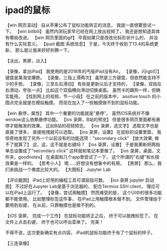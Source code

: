 # ipad的鼠标

【win 网页滚动】
自从苹果公布了鼠标功能转正的消息，
我就一直想要尝试一下。
【win bilibili】
虽然内测玩家早已经在网上放出视频了，
我还是想知道具体有哪些改进。
【win 网页里面的gif】
毕竟如果只是改改光标形状什么的，
并没有什么实际意义。
【ipad 截图 系统信息】
于是，今天终于收到了13.4的系统更新，
那么就让我来好好折腾一下。

【淡出，黑屏，淡入】

【录像，拿出iPad】
我使用的是2018年的丐版iPad没有Air。
【录像，闪rgb灯】
键盘是某淘宝爆款。
【录像，三指上滑两次】
虽然是三方键盘，但依然能支持不少的手势。
【录像，三至左右滑动】
有些是更新以后才支持的，
【录像，双指左右滑动，夸张一点】
比如这个双指横向滑动切换桌面。
虽然卡的跟狗一样，但确实能用。
【找到网上的视频，节一小段】
在之前的版本中，
assitive touch 的小圆点完全就是在模拟触摸。
而现在加入了一些触摸做不到的鼠标功能。

【win 悬停，属性】
其中一个重要的功能就是"悬停"。
虽然iOS系统并不像window这么依赖悬停功能。
【ios 录屏，B站的预览】
但是很多网页里面都有悬停才能触发的效果。
比如B站的视频预览。
【ios 录屏，选文字】
选取文字也是直接了很多，
直接拖拽就可以选取。
【ios 录屏，设置】
在鼠标的设置里面，
我惊奇地发现了另外一个以前没有的功能选项："secondary click"
【放大效果, 做不了就算了】
这，这，这不就是右键吗？
【ios 录屏，设置】
于是我果断把两指单击设置成了"secondary click"
这样就和笔记本更像了。
【ios 录屏，桌面，文件夹，goodnotes】
在桌面和几个app里尝试了一下，
这个所谓的"右键"和长按效果是一样的。
【思考小人】
嗯……好想没有想象中的有用。
【黑屏】
那么，我们来挑战一个难度比较大的。
【大图标】
Jupyter Lab

【评论截图】
iPad上好用的编程工具可谓屈指可数。
【ios 录屏 jupyter 启动图】
不过好在Jupyter Lab是基于浏览器的，
配合Termius SSH client，
理应可以在iPad上运行了。
【录像，尝试用触摸】
然而难受的是，
这个UI中的很多功能都不能使用。
比如整理标签这件事，
在iPad上用触摸根本做不到。
文件管理由于要用到右键，
在从前，只靠触摸也是做不到的。

【iOS 录屏， 完成一个工作】
在鼠标功能转正之后，
终于可以拖拽标签了。
在文件上点击右键，
终于也可以呼出菜单了。
完美！

不得不说，这次更新确实有点内容。
iPad的鼠标功能终于有了个鼠标的样子。

【三连录像】
